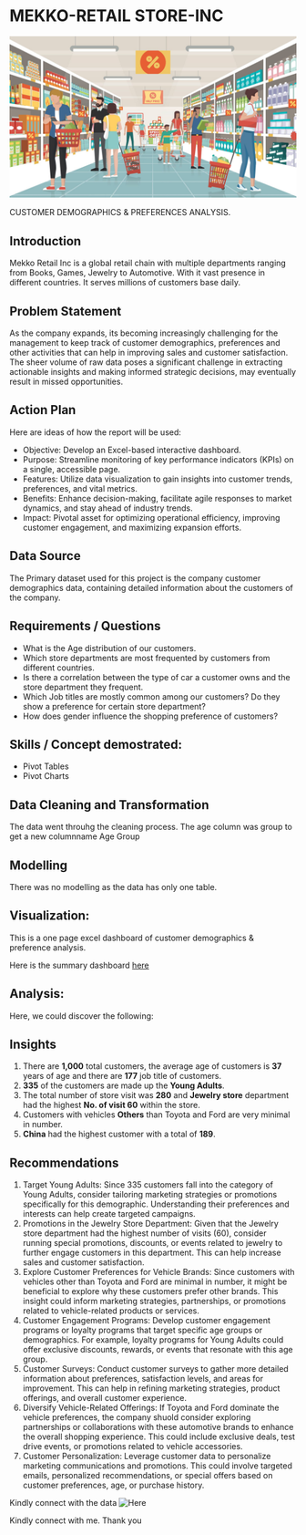 # MEKKO-RETAIL STORE-INC

![](SS.jpg)

CUSTOMER DEMOGRAPHICS & PREFERENCES ANALYSIS.

## Introduction

Mekko Retail Inc is a global retail chain with multiple departments ranging from Books, Games, Jewelry to Automotive. With it vast presence in different countries. It serves millions of customers base daily.

## Problem Statement

As the company expands, its becoming increasingly challenging for the management to keep track of customer demographics, preferences and other activities that can help in improving sales and customer satisfaction. The sheer volume of raw data poses a significant challenge in extracting actionable insights and making informed strategic decisions, may eventually result in missed opportunities.

## Action Plan
Here are ideas of how the report will be used:

-  Objective: Develop an Excel-based interactive dashboard.
-  Purpose: Streamline monitoring of key performance indicators (KPIs) on a single, accessible page.
-  Features: Utilize data visualization to gain insights into customer trends, preferences, and vital metrics.
-  Benefits: Enhance decision-making, facilitate agile responses to market dynamics, and stay ahead of industry trends.
-  Impact: Pivotal asset for optimizing operational efficiency, improving customer engagement, and maximizing expansion efforts.

## Data Source
The Primary dataset used for this project is the company customer demographics data, containing detailed information about the customers of the company.

## Requirements / Questions

-  What is the Age distribution of our customers.
-  Which store departments are most frequented by customers from different countries.
-  Is there a correlation between the type of car a customer owns and the store department they frequent.
-  Which Job titles are mostly common among our customers? Do they show a preference for certain store department?
-  How does gender influence the shopping preference of customers?

## Skills / Concept demostrated:
-  Pivot Tables
-  Pivot Charts

## Data Cleaning and Transformation
The data went throuhg the cleaning process. The age column was group to get a new columnname Age Group

## Modelling
There was no modelling as the data has only one table.

## Visualization:

This is a one page excel dashboard of customer demographics & preference analysis.

Here is the summary dashboard 
[here](Mekko_pic.PNG)

## Analysis:
Here, we could discover the following:

## Insights

1.  There are **1,000** total customers, the average age of customers is **37** years of age and there are **177** job title of customers.
2.  **335** of the customers are made up the **Young Adults**.
3.  The total number of store visit was **280** and **Jewelry store** department had the highest **No. of visit 60** within the store.
4.  Customers with vehicles **Others** than Toyota and Ford are very minimal in number.
5.  **China** had the highest customer with a total of **189**.

## Recommendations

1.  Target Young Adults: Since 335 customers fall into the category of Young Adults, consider tailoring marketing strategies or promotions specifically for this demographic.           Understanding their preferences and interests can help create targeted campaigns.
2.  Promotions in the Jewelry Store Department: Given that the Jewelry store department had the highest number of visits (60), consider running special promotions, discounts, or events   related to jewelry to further engage customers in this department. This can help increase sales and customer satisfaction.
3.  Explore Customer Preferences for Vehicle Brands: Since customers with vehicles other than Toyota and Ford are minimal in number, it might be beneficial to explore why these customers prefer other brands. This insight could inform marketing strategies, partnerships, or promotions related to vehicle-related products or services.
4.  Customer Engagement Programs: Develop customer engagement programs or loyalty programs that target specific age groups or demographics. For example, loyalty programs for Young Adults could offer exclusive discounts, rewards, or events that resonate with this age group.
5. Customer Surveys: Conduct customer surveys to gather more detailed information about preferences, satisfaction levels, and areas for improvement. This can help in refining marketing strategies, product offerings, and overall customer experience.
6.  Diversify Vehicle-Related Offerings: If Toyota and Ford dominate the vehicle preferences, the company shuold consider exploring partnerships or collaborations with these automotive brands to enhance the overall shopping experience. This could include exclusive deals, test drive events, or promotions related to vehicle accessories.
7.  Customer Personalization: Leverage customer data to personalize marketing communications and promotions. This could involve targeted emails, personalized recommendations, or special offers based on customer preferences, age, or purchase history.

Kindly connect with the data ![Here](https://docs.google.com/spreadsheets/d/1335iHRUmippr8Hy4iWqteTjFRjhFjL89/edit?usp=drive_link&ouid=101815099325349837170&rtpof=true&sd=true)

Kindly connect with me.
Thank you
